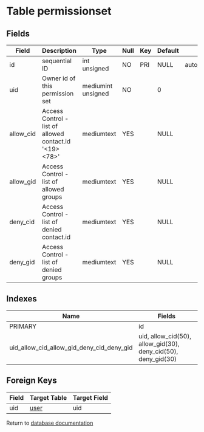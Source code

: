 Table permissionset
===========



Fields
------

| Field     | Description                                            | Type               | Null | Key | Default | Extra          |
| --------- | ------------------------------------------------------ | ------------------ | ---- | --- | ------- | -------------- |
| id        | sequential ID                                          | int unsigned       | NO   | PRI | NULL    | auto_increment |
| uid       | Owner id of this permission set                        | mediumint unsigned | NO   |     | 0       |                |
| allow_cid | Access Control - list of allowed contact.id &#039;&lt;19&gt;&lt;78&gt;&#039; | mediumtext         | YES  |     | NULL    |                |
| allow_gid | Access Control - list of allowed groups                | mediumtext         | YES  |     | NULL    |                |
| deny_cid  | Access Control - list of denied contact.id             | mediumtext         | YES  |     | NULL    |                |
| deny_gid  | Access Control - list of denied groups                 | mediumtext         | YES  |     | NULL    |                |

Indexes
------------

| Name | Fields |
|------|---------|
| PRIMARY | id |
| uid_allow_cid_allow_gid_deny_cid_deny_gid | uid, allow_cid(50), allow_gid(30), deny_cid(50), deny_gid(30) |

Foreign Keys
------------

| Field | Target Table | Target Field |
|-------|--------------|--------------|
| uid | [user](help/database/db_user) | uid |

Return to [database documentation](help/database)
